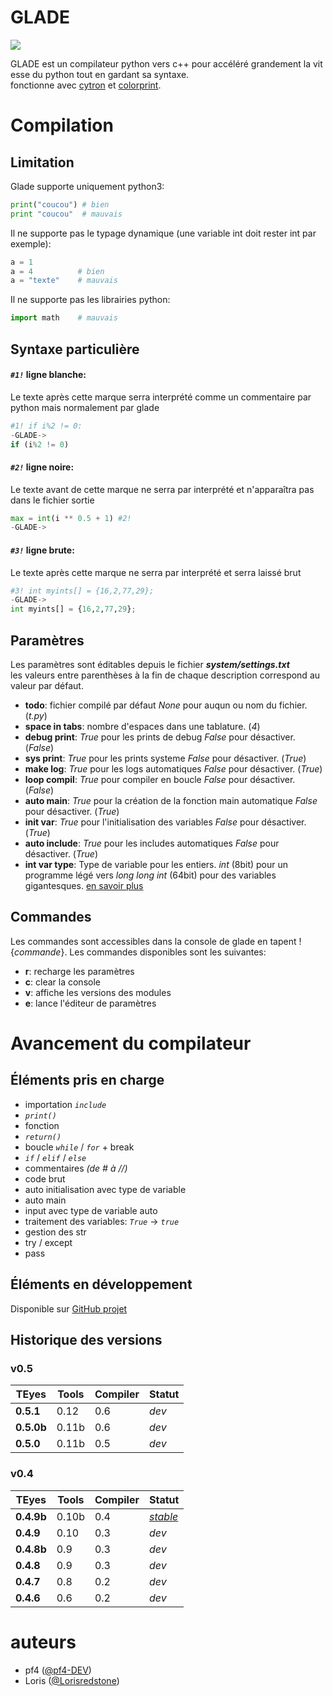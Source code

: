 # GLADE

![](https://zupimages.net/up/21/39/i59m.png)

GLADE est un compilateur python vers c++ pour accéléré grandement la vitesse du python tout en gardant sa syntaxe.\
fonctionne avec [cytron](https://github.com/pf4-DEV/cytron) et [colorprint](https://github.com/pf4-DEV/Color-Printer).

# Compilation

## Limitation

Glade supporte uniquement python3:
```py
print("coucou") # bien
print "coucou"  # mauvais
```
Il ne supporte pas le typage dynamique (une variable int doit rester int par exemple):
```py
a = 1
a = 4          # bien
a = "texte"    # mauvais
```
Il ne supporte pas les librairies python:
```py
import math    # mauvais
```

## Syntaxe particulière
#### *`#1!`* ligne blanche:
Le texte après cette marque serra interprété comme un commentaire par python mais normalement par glade
```py
#1! if i%2 != 0:
-GLADE->
if (i%2 != 0)
```
#### *`#2!`* ligne noire:
Le texte avant de cette marque ne serra par interprété et n'apparaîtra pas dans le fichier sortie
```py
max = int(i ** 0.5 + 1) #2!
-GLADE->

```
#### *`#3!`* ligne brute:
Le texte après cette marque ne serra par interprété et serra laissé brut
```py
#3! int myints[] = {16,2,77,29};
-GLADE->
int myints[] = {16,2,77,29};
```

## Paramètres
Les paramètres sont éditables depuis le fichier ***system/settings.txt***\
les valeurs entre parenthèses à la fin de chaque description correspond au valeur par défaut.

- **todo**: fichier compilé par défaut *None* pour auqun ou nom du fichier. (*t.py*)
- **space in tabs**: nombre d'espaces dans une tablature. (*4*)
- **debug print**: *True* pour les prints de debug *False* pour désactiver. (*False*)
- **sys print**: *True* pour les prints systeme *False* pour désactiver. (*True*)
- **make log**: *True* pour les logs automatiques *False* pour désactiver. (*True*)
- **loop compil**: *True* pour compiler en boucle *False* pour désactiver. (*False*)
- **auto main**: *True* pour la création de la fonction main automatique *False* pour désactiver. (*True*)
- **init var**: *True* pour l'initialisation des variables *False* pour désactiver. (*True*)
- **auto include**: *True* pour les includes automatiques *False* pour désactiver. (*True*)
- **int var type**: Type de variable pour les entiers. *int* (8bit) pour un programme légé vers *long long int* (64bit) pour des variables gigantesques. [en savoir plus](https://fr.wikipedia.org/wiki/Types_de_donnée_du_langage_C)

## Commandes

Les commandes sont accessibles dans la console de glade en tapent !{*commande*}. Les commandes disponibles sont les suivantes:
- **r**: recharge les paramètres
- **c**: clear la console
- **v**: affiche les versions des modules
- **e**: lance l'éditeur de paramètres

# Avancement du compilateur
## Éléments pris en charge

- importation *`include`*
- *`print()`*
- fonction
- *`return()`*
- boucle *`while`* / *`for`* + break
- *`if`* / *`elif`* / *`else`*
- commentaires *(de # à //)*
- code brut
- auto initialisation avec type de variable
- auto main
- input avec type de variable auto
- traitement des variables: *`True`* -> *`true`*
- gestion des str
- try / except
- pass

## Éléments en développement

Disponible sur [GitHub projet](https://github.com/users/pf4-DEV/projects/2)

## Historique des versions

### v0.5

|**TEyes** |Tools|Compiler|Statut|
|----------|-----|--------|------|
|**0.5.1** |0.12 |0.6     |*dev* |
|**0.5.0b**|0.11b|0.6     |*dev* |
|**0.5.0** |0.11b|0.5     |*dev* |

### v0.4

|**TEyes** |Tools|Compiler|Statut|
|----------|-----|--------|------|
|**0.4.9b**|0.10b|0.4     |[*stable*](https://github.com/pf4-DEV/glade/releases/tag/0.4.9b)|
|**0.4.9** |0.10 |0.3     |*dev* |
|**0.4.8b**|0.9  |0.3     |*dev* |
|**0.4.8** |0.9  |0.3     |*dev* |
|**0.4.7** |0.8  |0.2     |*dev* |
|**0.4.6** |0.6  |0.2     |*dev* |

# auteurs

- pf4 ([@pf4-DEV](https://github.com/pf4-DEV))
- Loris ([@Lorisredstone](https://github.com/Lorisredstone))
